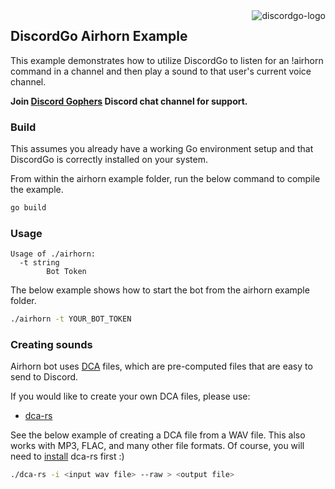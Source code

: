 <img alt="discordgo-logo" align="right" src="http://bwmarrin.github.io/discordgo/img/discordgo.png">

## DiscordGo Airhorn Example

This example demonstrates how to utilize DiscordGo to listen for an !airhorn
command in a channel and then play a sound to that user's current voice channel.

**Join [Discord Gophers](https://discord.gg/0f1SbxBZjYoCtNPP)
Discord chat channel for support.**

### Build

This assumes you already have a working Go environment setup and that
DiscordGo is correctly installed on your system.

From within the airhorn example folder, run the below command to compile the
example.

```sh
go build
```

### Usage

```
Usage of ./airhorn:
  -t string
        Bot Token
```

The below example shows how to start the bot from the airhorn example folder.

```sh
./airhorn -t YOUR_BOT_TOKEN
```

### Creating sounds

Airhorn bot uses [DCA](https://github.com/bwmarrin/dca) files, which are
pre-computed files that are easy to send to Discord.

If you would like to create your own DCA files, please use:
* [dca-rs](https://github.com/nstafie/dca-rs)

See the below example of creating a DCA file from a WAV file.  This also works with MP3, FLAC, and many other file formats. Of course, you will need to
[install](https://github.com/nstafie/dca-rs#installation) dca-rs first :)

```sh
./dca-rs -i <input wav file> --raw > <output file>
```
